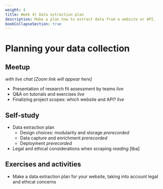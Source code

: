```yaml
---
weight: 4
title: Week 4) Data extraction plan
description: Make a plan how to extract data from a website or API.
bookCollapseSection: true
---
```


# Planning your data collection

## Meetup
*with live chat [Zoom link will appear here]*

- Presentation of research fit assessment by teams *live*
- Q&A on tutorials and exercises *live*
- Finalizing project scopes: which website and API? *live*

## Self-study
- Data extraction plan
  - Design choices: modularity and storage *prerecorded*
  - Data capture and enrichment *prerecorded*
  - Deployment *prerecorded*
- Legal and ethical considerations when scraping *reading* [tba]

## Exercises and activities
- Make a data extraction plan for your website, taking into account legal and ethical concerns


<!-- Software Stack

and execution (weeks 3-4)
Deployment in practice *prerecorded guest lecture*

  - Computing Infrastructure
  - Dockers
  - Structured and Unstructured databases
  - "Polishing" Code
  -->


<!--

- Ethics and laws of scraping *reading*

- Kickoff livestream
  - Design choices
    - Dynamic versus static scraping
    - Modularity (collect-parse-store versus collect-store-parse)
    - Storage (local versus remote; database versus files; flat versus unstructured)
  - Data extraction
    - Sampling choice
    - Navigation and path mapping
    - Data capture using JSON (APIs) and CSS selectors (scraping)
    - Meta data enrichent
  - Deployment
    - Retrieval technology
      - APIs: package versus self-programmed request library
      - Web scraping: headless versus emulated browser
    - Deployment
      - Local versus remote
      - One instance versus multiple instances
    - Monitoring and error handling

- Self-study
  - Tutorial: Web scraping 101
  - Tutorial: Web scraping advanced
  - Exercises for webscraping 101 (e.g., CSS challenge)

- Feedback livestream
  - Discussing exercises for webscraping
    - CSS challenge
    - Navigation paths
  - Finalize teams


-->
  <!--
  Kickoff livestream
  - ...
  - Breakout: Discuss CSS of what you want to get; type of scraper you may need
  - Try out whether to get there, or not
  - Come back in big session: show what you get ,what are core elements, demonstrate this works

- Activity:
  - CSS selector hackathon
  - Navigation challenge + writing down a navigation path

  - Tutorial: API 101

- Exercises: Pseudo-code for navigation challenge


  -->

  <!--

2x 2u scheduled begin en einde

FOCUS VOORAL OP WEINIG LIVE CONTACTUREN (of maar 1 keer in de week)
- WHATs THE MOST ESSENTIAL THING

  -->
